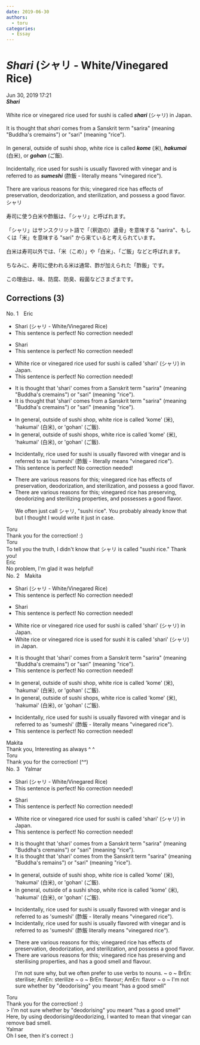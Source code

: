 ```yaml
---
date: 2019-06-30
authors:
  - toru
categories:
  - Essay
---
```


<h1 id="subject_show"><strong><em>Shari</strong></em> (シャリ - White/Vinegared Rice)</h1>
<div class="date">Jun 30, 2019 17:21</div>
<div id="post"><div id="body_show_ori">
<strong><em>Shari</strong></em><br/><br/>White rice or vinegared rice used for sushi is called <strong><em>shari</em></strong> (シャリ) in Japan.<br/><br/>It is thought that <em>shari</em> comes from a Sanskrit term "sarira" (meaning "Buddha's cremains") or "sari" (meaning "rice").<br/><br/>In general, outside of sushi shop, white rice is called <strong><em>kome</em></strong> (米), <strong><em>hakumai</em></strong> (白米), or <strong><em>gohan</em></strong> (ご飯).<br/><br/>Incidentally, rice used for sushi is usually flavored with vinegar and is referred to as <strong><em>sumeshi</em></strong> (酢飯 - literally means "vinegared rice").<br/><br/>There are various reasons for this; vinegared rice has effects of preservation, deodorization, and sterilization, and possess a good flavor.
</div></div>

<!-- more -->

<div id="post_ja"><div id="body_show_mo">
シャリ<br/><br/>寿司に使う白米や酢飯は、「シャリ」と呼ばれます。<br/><br/>「シャリ」はサンスクリット語で「（釈迦の）遺骨」を意味する "sarira"、もしくは「米」を意味する "sari" から来ていると考えられています。<br/><br/>白米は寿司以外では、「米（こめ）」や「白米」、「ご飯」などと呼ばれます。<br/><br/>ちなみに、寿司に使われる米は通常、酢が加えられた「酢飯」です。<br/><br/>この理由は、味、防腐、防臭、殺菌などさまざまです。
</div></div>

## Corrections (3)
<div id="block"><div class="first_name"> No. 1　<span class="just_name">Eric</span></div><div id="block2">
<ul class="correction_field">
<li class="incorrect">Shari (シャリ - White/Vinegared Rice)</li>
<li class="corrected perfect">This sentence is perfect! No correction needed!</li>
</ul>
<ul class="correction_field">
<li class="incorrect">Shari</li>
<li class="corrected perfect">This sentence is perfect! No correction needed!</li>
</ul>
<ul class="correction_field">
<li class="incorrect">White rice or vinegared rice used for sushi is called 'shari' (シャリ) in Japan.</li>
<li class="corrected perfect">This sentence is perfect! No correction needed!</li>
</ul>
<ul class="correction_field">
<li class="incorrect">It is thought that 'shari' comes from a Sanskrit term "sarira" (meaning "Buddha's cremains") or "sari" (meaning "rice").</li>
<li class="corrected correct">
It is thought that 'shari' comes from a Sanskrit term "sarira" (meaning "Buddha's cremains") or "sari" (meaning "rice").
</li>
</ul>
<ul class="correction_field">
<li class="incorrect">In general, outside of sushi shop, white rice is called 'kome' (米), 'hakumai' (白米), or 'gohan' (ご飯).</li>
<li class="corrected correct">
In general, outside of sushi shop<span class="f_blue">s</span>, white rice is called 'kome' (米), 'hakumai' (白米), or 'gohan' (ご飯).
</li>
</ul>
<ul class="correction_field">
<li class="incorrect">Incidentally, rice used for sushi is usually flavored with vinegar and is referred to as 'sumeshi' (酢飯 - literally means "vinegared rice").</li>
<li class="corrected perfect">This sentence is perfect! No correction needed!</li>
</ul>
<ul class="correction_field">
<li class="incorrect">There are various reasons for this; vinegared rice has effects of preservation, deodorization, and sterilization, and possess a good flavor.</li>
<li class="corrected correct">
There are various reasons for this; vinegared rice has preserving, deodorizing and sterilizing properties, and possess<span class="f_blue">es</span> a good flavor.
<p class="correction_comment">We often just call シャリ, "sushi rice". You probably already know that but I thought I would write it just in case.</p>
</li>
</ul>
</div><div class="name"><span class="just_name">Toru</span><br>
Thank you for the correction! :)
</div>
<div class="name"><span class="just_name">Toru</span><br>
To tell you the truth, I didn't know that シャリ is called "sushi rice." Thank you!
</div>
<div class="name"><span class="just_name">Eric</span><br>
No problem, I'm glad it was helpful!
</div>
</div>
<div id="block"><div class="first_name"> No. 2　<span class="just_name">Makita</span></div><div id="block2">
<ul class="correction_field">
<li class="incorrect">Shari (シャリ - White/Vinegared Rice)</li>
<li class="corrected perfect">This sentence is perfect! No correction needed!</li>
</ul>
<ul class="correction_field">
<li class="incorrect">Shari</li>
<li class="corrected perfect">This sentence is perfect! No correction needed!</li>
</ul>
<ul class="correction_field">
<li class="incorrect">White rice or vinegared rice used for sushi is called 'shari' (シャリ) in Japan.</li>
<li class="corrected correct">
White rice or vinegared rice <span class="f_red">is</span> used for sushi <span class="f_red">it</span> is called 'shari' (シャリ) in Japan.
</li>
</ul>
<ul class="correction_field">
<li class="incorrect">It is thought that 'shari' comes from a Sanskrit term "sarira" (meaning "Buddha's cremains") or "sari" (meaning "rice").</li>
<li class="corrected perfect">This sentence is perfect! No correction needed!</li>
</ul>
<ul class="correction_field">
<li class="incorrect">In general, outside of sushi shop, white rice is called 'kome' (米), 'hakumai' (白米), or 'gohan' (ご飯).</li>
<li class="corrected correct">
In general, outside of sushi shop<span class="f_red">s</span>, white rice is called 'kome' (米), 'hakumai' (白米), or 'gohan' (ご飯).
</li>
</ul>
<ul class="correction_field">
<li class="incorrect">Incidentally, rice used for sushi is usually flavored with vinegar and is referred to as 'sumeshi' (酢飯 - literally means "vinegared rice").</li>
<li class="corrected perfect">This sentence is perfect! No correction needed!</li>
</ul>
</div><div class="name"><span class="just_name">Makita</span><br>
Thank you, Interesting as always ^ ^
</div>
<div class="name"><span class="just_name">Toru</span><br>
Thank you for the correction! (^^)
</div>
</div>
<div id="block"><div class="first_name"> No. 3　<span class="just_name">Yalmar</span></div><div id="block2">
<ul class="correction_field">
<li class="incorrect">Shari (シャリ - White/Vinegared Rice)</li>
<li class="corrected perfect">This sentence is perfect! No correction needed!</li>
</ul>
<ul class="correction_field">
<li class="incorrect">Shari</li>
<li class="corrected perfect">This sentence is perfect! No correction needed!</li>
</ul>
<ul class="correction_field">
<li class="incorrect">White rice or vinegared rice used for sushi is called 'shari' (シャリ) in Japan.</li>
<li class="corrected perfect">This sentence is perfect! No correction needed!</li>
</ul>
<ul class="correction_field">
<li class="incorrect">It is thought that 'shari' comes from a Sanskrit term "sarira" (meaning "Buddha's cremains") or "sari" (meaning "rice").</li>
<li class="corrected correct">
It is thought that 'shari' comes from <span class="f_red">the</span> Sanskrit term "sarira" (meaning "Buddha's <span class="f_red">remains</span>") or "sari" (meaning "rice").
</li>
</ul>
<ul class="correction_field">
<li class="incorrect">In general, outside of sushi shop, white rice is called 'kome' (米), 'hakumai' (白米), or 'gohan' (ご飯).</li>
<li class="corrected correct">
In general, outside of <span class="f_red">a </span>sushi shop, white rice is called 'kome' (米), 'hakumai' (白米), or 'gohan' (ご飯).
</li>
</ul>
<ul class="correction_field">
<li class="incorrect">Incidentally, rice used for sushi is usually flavored with vinegar and is referred to as 'sumeshi' (酢飯 - literally means "vinegared rice").</li>
<li class="corrected correct">
Incidentally, rice used for sushi is usually flavored with vinegar and is referred to as 'sumeshi' (酢飯 literally means "vinegared rice").
</li>
</ul>
<ul class="correction_field">
<li class="incorrect">There are various reasons for this; vinegared rice has effects of preservation, deodorization, and sterilization, and possess a good flavor.</li>
<li class="corrected correct">
There are various reasons for this; vinegared rice has preserving and sterilising properties, and has a good smell and flavour.
<p class="correction_comment">I'm not sure why, but we often prefer to use verbs to nouns. ~ o ~ BrEn: sterilise; AmEn: sterilize ~ o ~ BrEn: flavour; AmEn: flavor ~ o ~ I'm not sure whether by "deodorising" you meant "has a good smell"</p>
</li>
</ul>
</div><div class="name"><span class="just_name">Toru</span><br>
Thank you for the correction! :)<br/>&gt; I'm not sure whether by "deodorising" you meant "has a good smell"<br/>Here, by using deodorising/deodorizing, I wanted to mean that vinegar can remove bad smell.
</div>
<div class="name"><span class="just_name">Yalmar</span><br>
Oh I see, then it's correct :)
</div>
</div>
